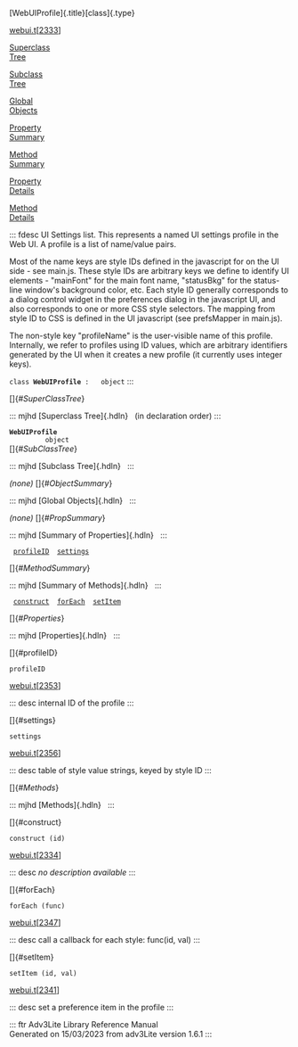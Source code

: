 [WebUIProfile]{.title}[class]{.type}

[webui.t](../file/webui.t.html)\[[2333](../source/webui.t.html#2333)\]

[Superclass\
Tree](#_SuperClassTree_)

[Subclass\
Tree](#_SubClassTree_)

[Global\
Objects](#_ObjectSummary_)

[Property\
Summary](#_PropSummary_)

[Method\
Summary](#_MethodSummary_)

[Property\
Details](#_Properties_)

[Method\
Details](#_Methods_)

::: fdesc
UI Settings list. This represents a named UI settings profile in the Web
UI. A profile is a list of name/value pairs.

Most of the name keys are style IDs defined in the javascript for on the
UI side - see main.js. These style IDs are arbitrary keys we define to
identify UI elements - \"mainFont\" for the main font name,
\"statusBkg\" for the status-line window\'s background color, etc. Each
style ID generally corresponds to a dialog control widget in the
preferences dialog in the javascript UI, and also corresponds to one or
more CSS style selectors. The mapping from style ID to CSS is defined in
the UI javascript (see prefsMapper in main.js).

The non-style key \"profileName\" is the user-visible name of this
profile. Internally, we refer to profiles using ID values, which are
arbitrary identifiers generated by the UI when it creates a new profile
(it currently uses integer keys).

`class `**`WebUIProfile`**` :   object`
:::

[]{#_SuperClassTree_}

::: mjhd
[Superclass Tree]{.hdln}   (in declaration order)
:::

**`WebUIProfile`**\
`         object`\
[]{#_SubClassTree_}

::: mjhd
[Subclass Tree]{.hdln}  
:::

*(none)* []{#_ObjectSummary_}

::: mjhd
[Global Objects]{.hdln}  
:::

*(none)* []{#_PropSummary_}

::: mjhd
[Summary of Properties]{.hdln}  
:::

` `[`profileID`](#profileID)`  `[`settings`](#settings)`  `

[]{#_MethodSummary_}

::: mjhd
[Summary of Methods]{.hdln}  
:::

` `[`construct`](#construct)`  `[`forEach`](#forEach)`  `[`setItem`](#setItem)`  `

[]{#_Properties_}

::: mjhd
[Properties]{.hdln}  
:::

[]{#profileID}

`profileID`

[webui.t](../file/webui.t.html)\[[2353](../source/webui.t.html#2353)\]

::: desc
internal ID of the profile
:::

[]{#settings}

`settings`

[webui.t](../file/webui.t.html)\[[2356](../source/webui.t.html#2356)\]

::: desc
table of style value strings, keyed by style ID
:::

[]{#_Methods_}

::: mjhd
[Methods]{.hdln}  
:::

[]{#construct}

`construct (id)`

[webui.t](../file/webui.t.html)\[[2334](../source/webui.t.html#2334)\]

::: desc
*no description available*
:::

[]{#forEach}

`forEach (func)`

[webui.t](../file/webui.t.html)\[[2347](../source/webui.t.html#2347)\]

::: desc
call a callback for each style: func(id, val)
:::

[]{#setItem}

`setItem (id, val)`

[webui.t](../file/webui.t.html)\[[2341](../source/webui.t.html#2341)\]

::: desc
set a preference item in the profile
:::

::: ftr
Adv3Lite Library Reference Manual\
Generated on 15/03/2023 from adv3Lite version 1.6.1
:::
